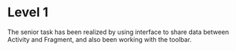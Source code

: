 # Level 1
The senior task has been realized by using interface to share data between Activity and Fragment, and also been working with the toolbar.
